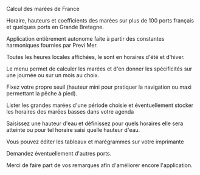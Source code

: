 Calcul des marées de France

Horaire, hauteurs et coefficients des marées sur plus de 100 ports français et quelques ports en Grande Bretagne.

Application entièrement autonome faite à partir des constantes harmoniques fournies par Previ Mer.

Toutes les heures locales affichées, le sont en horaires d'été et d'hiver.

Le menu permet de calculer les marées et d'en donner les spécificités sur une journée ou sur un mois au choix.

Fixez votre propre seuil (hauteur mini pour pratiquer la navigation ou maxi permettant la pêche à pied).

Lister les grandes marées d'une période choisie et éventuellement stocker les horaires des marées basses dans votre agenda

Saisissez une hauteur d'eau et définissez pour quels horaires elle sera atteinte ou pour tel horaire saisi quelle hauteur d'eau.

Vous pouvez éditer les tableaux et marégrammes sur votre imprimante

Demandez éventuellement d'autres ports.

Merci de faire part de vos remarques afin d'améliorer encore l'application.
